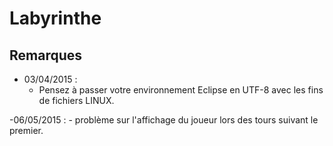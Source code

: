 Labyrinthe
==========

## Remarques

- 03/04/2015 :
    - Pensez à passer votre environnement Eclipse en UTF-8 avec les fins de fichiers LINUX.

-06/05/2015 :
	- problème sur l'affichage du joueur lors des tours suivant le premier.
